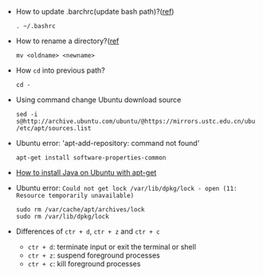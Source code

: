 - How to update .barchrc(update bash path)?([ref][1])<br>
    ```shell
    . ~/.bashrc
    ```

- How to rename a directory?([ref][2]<br>
    ```shell
    mv <oldname> <newname>
    ```

- How `cd` into previous path?<br>
    ```shell
    cd -
    ```

- Using command change Ubuntu download source<br>
    ```shell
    sed -i s@http://archive.ubuntu.com/ubuntu/@https://mirrors.ustc.edu.cn/ubuntu/@g /etc/apt/sources.list
    ```

- Ubuntu error: 'apt-add-repository: command not found'<br>
    ```
    apt-get install software-properties-common
    ```

- [How to install Java on Ubuntu with apt-get](https://www.digitalocean.com/community/tutorials/how-to-install-java-on-ubuntu-with-apt-get)

- Ubuntu error: `Could not get lock /var/lib/dpkg/lock - open (11: Resource temporarily unavailable)`<br>
    ```shell
    sudo rm /var/cache/apt/archives/lock
    sudo rm /var/lib/dpkg/lock
    ```

- Differences of `ctr + d`, `ctr + z` and `ctr + c`<br>
    - `ctr + d`: terminate input or exit the terminal or shell
    - `ctr + z`: suspend foreground processes
    - `ctr + c`: kill foreground processes

[1]:http://stackoverflow.com/questions/2518127/how-do-i-reload-bashrc-without-logging-out-and-back-in
[2]:http://askubuntu.com/questions/56326/how-do-i-rename-a-directory-via-the-command-line
